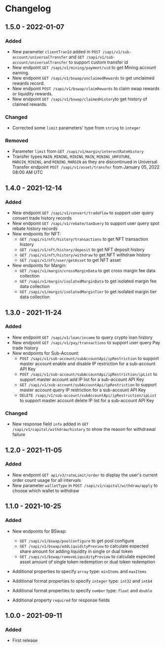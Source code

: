 # Changelog

## 1.5.0 - 2022-01-07

### Added
- New parameter `clientTranId` added in `POST /sapi/v1/sub-account/universalTransfer` and `GET /sapi/v1/sub-account/universalTransfer` to support custom transfer id
- New endpoint `GET /sapi/v1/mining/payment/uid` to get Mining account earning.
- New endpoint `GET /sapi/v1/bswap/unclaimedRewards` to get unclaimed rewards record.
- New endpoint `POST /sapi/v1/bswap/claimRewards` to claim swap rewards or liquidity rewards.
- New endpoint `GET /sapi/v1/bswap/claimedHistory`to get history of claimed rewards.

### Changed
- Corrected some `limit` parameters' type from `string` to `integer`

### Removed
- Parameter `limit` from `GET /sapi/v1/margin/interestRateHistory`
- Transfer types `MAIN_MINING`, `MINING_MAIN`, `MINING_UMFUTURE`, `MARGIN_MINING`, and `MINING_MARGIN` as they are discontinued in Universal Transfer endpoint `POST /sapi/v1/asset/transfer` from January 05, 2022 08:00 AM UTC

## 1.4.0 - 2021-12-14

### Added
- New endpoint `GET /sapi/v1/convert/tradeFlow` to support user query convert trade history records
- New endpoint `GET /sapi/v1/rebate/taxQuery` to support user query spot rebate history records
- New endpoints for NFT:
    - `GET /sapi/v1/nft/history/transactions` to get NFT transaction history
    - `GET /sapi/v1/nft/history/deposit` to get NFT deposit history
    - `GET /sapi/v1/nft/history/withdraw` to get NFT withdraw history
    - `GET /sapi/v1/nft/user/getAsset` to get NFT asset
- New endpoints for Margin:
    - `GET /sapi/v1/margin/crossMarginData` to get cross margin fee data collection
    - `GET /sapi/v1/margin/isolatedMarginData` to get isolated margin fee data collection
    - `GET /sapi/v1/margin/isolatedMarginTier` to get isolated margin tier data collection

## 1.3.0 - 2021-11-24

### Added
- New endpoint `GET /sapi/v1/loan/income` to query crypto loan history
- New endpoint `GET /sapi/v1/pay/transactions` to support user query Pay trade history
- New endpoints for Sub-Account:
    - `POST /sapi/v1/sub-account/subAccountApi/ipRestriction` to support master account enable and disable IP restriction for a sub-account API Key
    - `POST /sapi/v1/sub-account/subAccountApi/ipRestriction/ipList` to support master account add IP list for a sub-account API Key
    - `GET /sapi/v1/sub-account/subAccountApi/ipRestriction` to support master account query IP restriction for a sub-account API Key
    - `DELETE /sapi/v1/sub-account/subAccountApi/ipRestriction/ipList` to support master account delete IP list for a sub-account API Key

### Changed
- New response field `info` added in `GET /sapi/v1/capital/withdraw/history` to show the reason for withdrawal failure

## 1.2.0 - 2021-11-05

### Added
- New endpoint `GET api/v3/rateLimit/order` to display the user's current order count usage for all intervals
- New parameter `walletType` in `POST /sapi/v1/capital/withdraw/apply` to choose which wallet to withdraw

## 1.1.0 - 2021-10-25

### Added
- New endpoints for BSwap:
    - `GET /sapi/v1/bswap/poolConfigure` to get pool configure
    - `GET /sapi/v1/bswap/addLiquidityPreview` to calculate expected share amount for adding liquidity in single or dual token
    - `GET /sapi/v1/bswap/removeLiquidityPreview` to calculate expected asset amount of single token redemption or dual token redemption

- Additional properties to specify `array` type: `minItems` and `maxItems`
- Additional format properties to specify `integer` type: `int32` and `int64`
- Additional format properties to specify `number` type: `float` and `double`
- Additional property `required` for response fields

## 1.0.0 - 2021-09-11

### Added
- First release
